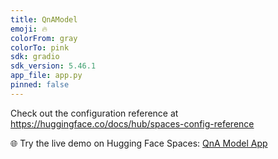 ```yaml
---
title: QnAModel
emoji: 🔥
colorFrom: gray
colorTo: pink
sdk: gradio
sdk_version: 5.46.1
app_file: app.py
pinned: false
---
```


Check out the configuration reference at https://huggingface.co/docs/hub/spaces-config-reference

🌐 Try the live demo on Hugging Face Spaces: [QnA Model App](https://huggingface.co/spaces/Samin7479/QnAModel)


